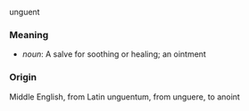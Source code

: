 unguent
### Meaning
+ _noun_: A salve for soothing or healing; an ointment

### Origin

Middle English, from Latin unguentum, from unguere, to anoint

